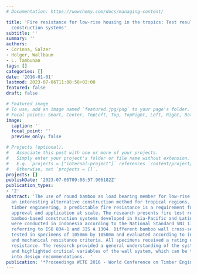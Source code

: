 ```yaml
---
# Documentation: https://wowchemy.com/docs/managing-content/

title: 'Fire resistance for low-rise housing in the tropics: Test results for bamboo-based
  construction systems'
subtitle: ''
summary: ''
authors:
- Corinna, Salzer
- Holger, Wallbaum
- L. Tambunan
tags: []
categories: []
date: '2016-01-01'
lastmod: 2023-07-06T11:08:58+02:00
featured: false
draft: false

# Featured image
# To use, add an image named `featured.jpg/png` to your page's folder.
# Focal points: Smart, Center, TopLeft, Top, TopRight, Left, Right, BottomLeft, Bottom, BottomRight.
image:
  caption: ''
  focal_point: ''
  preview_only: false

# Projects (optional).
#   Associate this post with one or more of your projects.
#   Simply enter your project's folder or file name without extension.
#   E.g. `projects = ["internal-project"]` references `content/project/deep-learning/index.md`.
#   Otherwise, set `projects = []`.
projects: []
publishDate: '2023-07-06T09:08:57.906182Z'
publication_types:
- '2'
abstract: 'The use of round bamboo as load bearing member for low-rise housing is
  an interesting alternative construction method for tropical regions. Similar to
  timber engineering, a predictable fire resistance is a requirement for its legal
  approval and application at scale. The research presents fire test results on selected
  bamboo-based construction systems developed in Asia-Pacific and Latin America. Tests
  were conducted in Indonesia according to the National Standard SNI 1741, which is
  referring to ISO 834-1 and JIS A 1304. Different bamboo wall cross-sections were
  tested in specimens of 1050mm by 1050mm and evaluated according to insulation, integrity
  and mechanical resistance criteria. All specimens received a rating of 60 minutes
  resistance. The research provided a general understanding of the system response
  and highlighted critical variables of the wall system, which can be transformed
  into design recommendations.  '
publication: '*Proceedings WCTE 2016 - World Conference on Timber Engineering, Vienna*'
---
```


